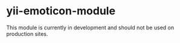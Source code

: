yii-emoticon-module
===================

This module is currently in development and should not be used on production sites.
